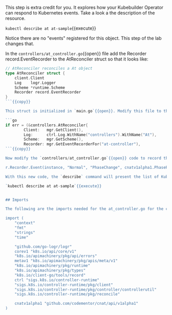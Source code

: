 This step is extra credit for you. It explores how your Kubebuilder Operator can respond to Kubernetes events. Take a look a the description of the resource.

`kubectl describe at at-sample`{{execute}}

Notice there are no "events" registered for this object. This step of the lab changes that.

In the `controllers/at_controller.go`{{open}} file add the Recorder record.EventRecorder to the AtReconciler struct so that it looks like:

```go
// AtReconciler reconciles a At object
type AtReconciler struct {
	client.Client
	Log    logr.Logger
	Scheme *runtime.Scheme
	Recorder record.EventRecorder
}
```{{copy}}

This struct is initialized in `main.go`{{open}}. Modify this file to the following:

```go
if err = (&controllers.AtReconciler{
		Client:   mgr.GetClient(),
		Log:      ctrl.Log.WithName("controllers").WithName("At"),
		Scheme:   mgr.GetScheme(),
		Recorder: mgr.GetEventRecorderFor("at-controller"),	
```{{copy}}

Now modify the `controllers/at_controller.go`{{open}} code to record the events for each transition of the phase status. Below is an example of when the phase is set to "Pending".

r.Recorder.Event(instance, "Normal", "PhaseChange", cnatv1alpha1.PhasePending)

With this new code, the `describe` command will present the list of Kubernetes events on related to the resource.

`kubectl describe at at-sample`{{execute}}


## Imports

The following are the imports needed for the at_controller.go for the changes indicated in this lab.

import (
	"context"
	"fmt"
	"strings"
	"time"

	"github.com/go-logr/logr"
	corev1 "k8s.io/api/core/v1"
	"k8s.io/apimachinery/pkg/api/errors"
	metav1 "k8s.io/apimachinery/pkg/apis/meta/v1"
	"k8s.io/apimachinery/pkg/runtime"
	"k8s.io/apimachinery/pkg/types"
	"k8s.io/client-go/tools/record"
	ctrl "sigs.k8s.io/controller-runtime"
	"sigs.k8s.io/controller-runtime/pkg/client"
	"sigs.k8s.io/controller-runtime/pkg/controller/controllerutil"
	"sigs.k8s.io/controller-runtime/pkg/reconcile"

	cnatv1alpha1 "github.com/codementor/cnat/api/v1alpha1"
)
